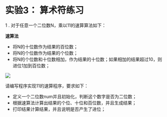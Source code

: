 # 实验3： 算术符练习

1 . 对于任意一个二位数N，乘以11的速算算法如下：

**速算法**  
- 将N的十位数作为结果的百位数；  
- 将N的个位数作为结果的个位数；  
- 将N的个位数和十位数相加，作为结果的十位数；如果相加的结果超过10，则进位1加到百位数；  
<img src="img/ex/e03_1.png">

请编写程序实现11的速算程序，要求如下：  

- 定义一个二位数num并且初始化，判断这个数字是否为二位数；
- 根据速算法计算出结果的个位、十位和百位数，并且生成结果；
- 打印结果计算结果，并且说明是否产生了进位；